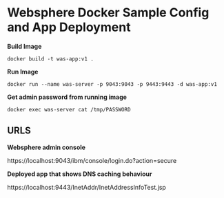 # Websphere Docker Sample Config and App Deployment

**Build Image**

`docker build -t was-app:v1 .`

**Run Image**

`docker run --name was-server -p 9043:9043 -p 9443:9443 -d was-app:v1`

**Get admin password from running image**

`docker exec was-server cat /tmp/PASSWORD`

## URLS
**Websphere admin console**

https://localhost:9043/ibm/console/login.do?action=secure

**Deployed app that shows DNS caching behaviour**

https://localhost:9443/InetAddr/InetAddressInfoTest.jsp